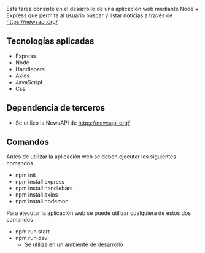 Esta tarea consiste en el desarrollo de una aplicación web mediante Node + Express que permita al usuario buscar y listar noticias a través de https://newsapi.org/

## Tecnologías aplicadas
- Express
- Node
- Handlebars
- Axios
- JavaScript
- Css

## Dependencia de terceros
- Se utilizo la NewsAPI de https://newsapi.org/

## Comandos
Antes de utilizar la aplicación web se deben ejecutar los siguientes comandos

- npm init
- npm install express
- npm install handlebars
- npm install axios
- npm install nodemon

Para ejecutar la aplicación web se puede utilizar cualquiera de estos dos comandos
- npm run start
- npm run dev 
  - Se utiliza en un ambiente de desarrollo
